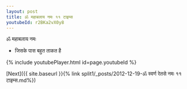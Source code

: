 ```yaml
---
layout: post
title: ॐ महाबलाय नमः ११ टाइम्स
youtubeId: r2BKa2vX0y8
---
```

 
 
 ॐ महाबलाय नमः  
 
 -  जिसके पास बहुत ताकत है 
 
  
 
  
 
 
 
 
 
 


{% include youtubePlayer.html id=page.youtubeId %}
 
[Next]({{ site.baseurl }}{% link  split1/_posts/2012-12-19-ॐ स्वर्ण रेतसे नमः ११ टाइम्स.md%})
 
